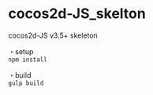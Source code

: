 # cocos2d-JS_skelton
cocos2d-JS v3.5+ skeleton

・setup   
```npm install```

・build   
```gulp build```
